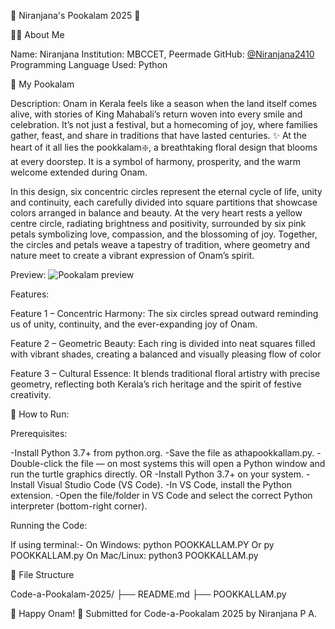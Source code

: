 🌸 Niranjana's Pookalam 2025 🌸

👨‍💻 About Me

Name: Niranjana 
Institution: MBCCET, Peermade
GitHub: [@Niranjana2410](https://github.com/Niranjana2410)
Programming Language Used: Python 


 🎨 My Pookalam

Description:
Onam in Kerala feels like a season when the land itself comes alive, with stories of King Mahabali’s return woven into every smile and celebration. It’s not just a festival, but a homecoming of joy, where families gather, feast, and share in traditions that have lasted centuries.
✨
 At the heart of it all lies the pookkalam❇️, a breathtaking floral design that blooms at every doorstep.
It is a symbol of harmony, prosperity, and the warm welcome extended during Onam.

 In this design, six concentric circles represent the eternal cycle of life, unity and continuity, each carefully divided into square partitions that showcase colors arranged in balance and beauty. At the very heart rests a yellow centre circle, radiating brightness and positivity, surrounded by six pink petals symbolizing love, compassion, and the blossoming of joy. Together, the circles and petals weave a tapestry of tradition, where geometry and nature meet to create a vibrant expression of Onam’s spirit.
 

Preview:
![Pookalam preview](blob:https://github.com/3ef1b361-5950-4676-8d5f-b66efc12ec59)

Features:

Feature 1 – Concentric Harmony:
The six circles spread outward reminding us of unity, continuity, and the ever-expanding joy of Onam.

Feature 2 – Geometric Beauty:
Each ring is divided into neat squares filled with vibrant shades, creating a balanced and visually pleasing flow of color

Feature 3 – Cultural Essence:
It blends traditional floral artistry with precise geometry, reflecting both Kerala’s rich heritage and the spirit of festive creativity.


🚀 How to Run:

Prerequisites:  

-Install Python 3.7+ from python.org.
-Save the file as athapookkallam.py.
-Double-click the file — on most systems this will open a Python window and run the turtle graphics directly.
      OR
-Install Python 3.7+ on your system.
-Install Visual Studio Code (VS Code).
-In VS Code, install the Python extension.
-Open the file/folder in VS Code and select the correct Python interpreter (bottom-right corner).

Running the Code:

If using terminal:-
On Windows:
       python POOKKALLAM.PY
               Or
       py POOKKALLAM.py
On Mac/Linux:
python3 POOKKALLAM.py

📁 File Structure

Code-a-Pookalam-2025/
├── README.md 
├── POOKKALLAM.py


🎊 Happy Onam! 🎊
Submitted for Code-a-Pookalam 2025 by Niranjana P A.





